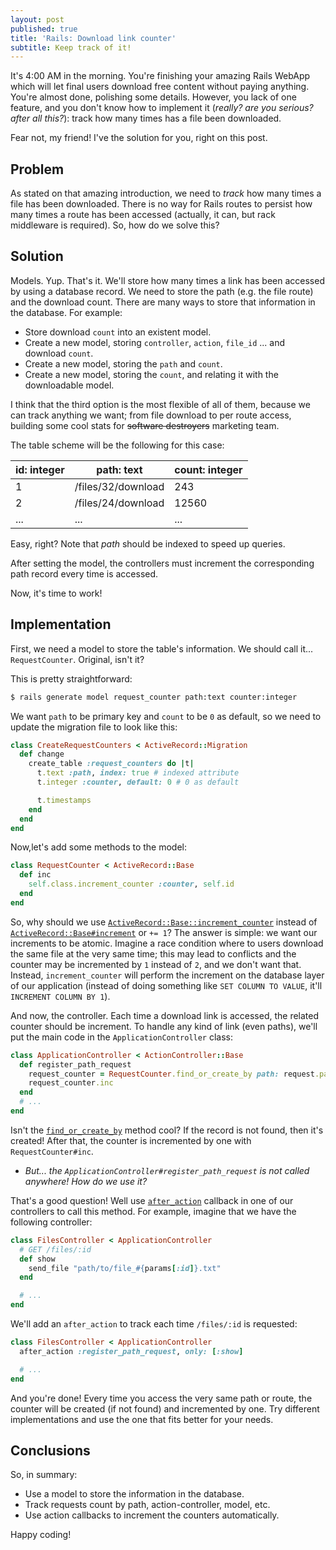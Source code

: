 ```yaml
---
layout: post
published: true
title: 'Rails: Download link counter'
subtitle: Keep track of it!
---
```

It's 4:00 AM in the morning. You're finishing your amazing Rails WebApp which will let final users download free content without paying anything. You're almost done, polishing some details. However, you lack of one feature, and you don't know how to implement it (*really? are you serious? after all this?*): track how many times has a file been downloaded.

Fear not, my friend! I've the solution for you, right on this post.

## Problem

As stated on that amazing introduction, we need to *track* how many times a file has been downloaded. There is no way for Rails routes to persist how many times a route has been accessed (actually, it can, but rack middleware is required). So, how do we solve this?

## Solution

Models. Yup. That's it. We'll store how many times a link has been accessed by using a database record. We need to store the path (e.g. the file route) and the download count. There are many ways to store that information in the database. For example:

- Store download `count` into an existent model.
- Create a new model, storing `controller`, `action`, `file_id` ... and download `count`.
- Create a new model, storing the `path` and `count`.
- Create a new model, storing the `count`, and relating it with the downloadable model.

I think that the third option is the most flexible of all of them, because we can track anything we want; from file download to per route access, building some cool stats for ~~software destroyers~~ marketing team.

The table scheme will be the following for this case:

| id: integer | path: text       | count: integer |
| ----------- | ------------------ | -------------- |
|           1 | /files/32/download |            243 |
|           2 | /files/24/download |          12560 |
|         ... |                ... |            ... |

Easy, right? Note that *path* should be indexed to speed up queries.

After setting the model, the controllers must increment the corresponding path record every time is accessed.

Now, it's time to work!

## Implementation

First, we need a model to store the table's information. We should call it... `RequestCounter`. Original, isn't it?

This is pretty straightforward:

```sh
$ rails generate model request_counter path:text counter:integer
```

We want `path` to be primary key and `count` to be `0` as default, so we need to update the migration file to look like this:

```rb
class CreateRequestCounters < ActiveRecord::Migration
  def change
    create_table :request_counters do |t|
      t.text :path, index: true # indexed attribute
      t.integer :counter, default: 0 # 0 as default

      t.timestamps
    end
  end
end
```

Now,let's add some methods to the model:

```rb
class RequestCounter < ActiveRecord::Base
  def inc
    self.class.increment_counter :counter, self.id
  end
end
```

So, why should we use [`ActiveRecord::Base::increment_counter`](http://apidock.com/rails/ActiveRecord/Base/increment_counter/class) instead of [`ActiveRecord::Base#increment`](http://apidock.com/rails/ActiveRecord/Base/increment) or `+= 1`? The answer  is simple: we want our increments to be atomic. Imagine a race condition where to users download the same file at the very same time; this may lead to conflicts and the counter may be incremented by `1` instead of `2`, and we don't want that. Instead, `increment_counter` will perform the increment on the database layer of our application (instead of doing something like `SET COLUMN TO VALUE`, it'll `INCREMENT COLUMN BY 1`).

And now, the controller. Each time a download link is accessed, the related counter should be increment. To handle any kind of link (even paths), we'll put the main code in the `ApplicationController` class:

```rb
class ApplicationController < ActionController::Base
  def register_path_request
    request_counter = RequestCounter.find_or_create_by path: request.path
    request_counter.inc
  end
  # ...
end
```

Isn't the [`find_or_create_by`](http://apidock.com/rails/v4.0.2/ActiveRecord/Relation/find_or_create_by) method cool? If the record is not found, then it's created! After that, the counter is incremented by one with `RequestCounter#inc`.

- *But... the `ApplicationController#register_path_request` is not called anywhere! How do we use it?*

That's a good question! Well use [`after_action`](http://apidock.com/rails/v4.0.2/AbstractController/Callbacks/ClassMethods/after_action) callback in one of our controllers to call this method. For example, imagine that we have the following controller:

```rb
class FilesController < ApplicationController
  # GET /files/:id
  def show
    send_file "path/to/file_#{params[:id]}.txt"
  end

  # ...
end
```

We'll add an `after_action` to track each time `/files/:id` is requested:

```rb
class FilesController < ApplicationController
  after_action :register_path_request, only: [:show]

  # ...
end
```

And you're done! Every time you access the very same path or route, the counter will be created (if not found) and incremented by one. Try different implementations and use the one that fits better for your needs.

## Conclusions

So, in summary:

- Use a model to store the information in the database.
- Track requests count by path, action-controller, model, etc.
- Use action callbacks to increment the counters automatically.

Happy coding!
